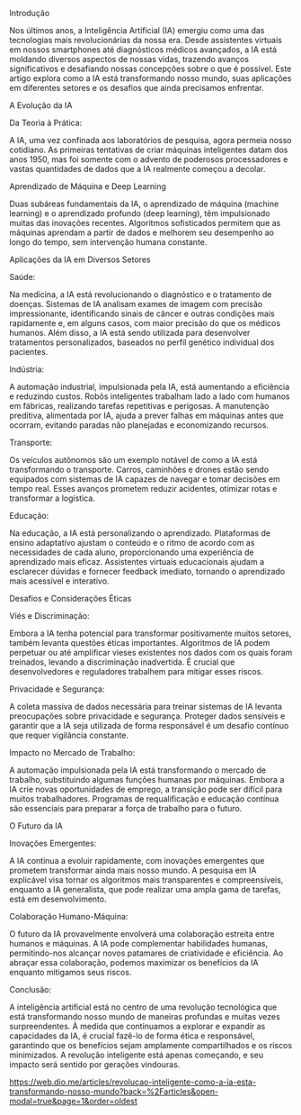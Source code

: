 Introdução

Nos últimos anos, a Inteligência Artificial (IA) emergiu como uma das tecnologias mais revolucionárias da nossa era. Desde assistentes virtuais em nossos smartphones até diagnósticos médicos avançados, a IA está moldando diversos aspectos de nossas vidas, trazendo avanços significativos e desafiando nossas concepções sobre o que é possível. Este artigo explora como a IA está transformando nosso mundo, suas aplicações em diferentes setores e os desafios que ainda precisamos enfrentar.



A Evolução da IA

Da Teoria à Prática:

A IA, uma vez confinada aos laboratórios de pesquisa, agora permeia nosso cotidiano. As primeiras tentativas de criar máquinas inteligentes datam dos anos 1950, mas foi somente com o advento de poderosos processadores e vastas quantidades de dados que a IA realmente começou a decolar.



Aprendizado de Máquina e Deep Learning

Duas subáreas fundamentais da IA, o aprendizado de máquina (machine learning) e o aprendizado profundo (deep learning), têm impulsionado muitas das inovações recentes. Algoritmos sofisticados permitem que as máquinas aprendam a partir de dados e melhorem seu desempenho ao longo do tempo, sem intervenção humana constante.



Aplicações da IA em Diversos Setores

Saúde:

Na medicina, a IA está revolucionando o diagnóstico e o tratamento de doenças. Sistemas de IA analisam exames de imagem com precisão impressionante, identificando sinais de câncer e outras condições mais rapidamente e, em alguns casos, com maior precisão do que os médicos humanos. Além disso, a IA está sendo utilizada para desenvolver tratamentos personalizados, baseados no perfil genético individual dos pacientes.



Indústria:

A automação industrial, impulsionada pela IA, está aumentando a eficiência e reduzindo custos. Robôs inteligentes trabalham lado a lado com humanos em fábricas, realizando tarefas repetitivas e perigosas. A manutenção preditiva, alimentada por IA, ajuda a prever falhas em máquinas antes que ocorram, evitando paradas não planejadas e economizando recursos.



Transporte:

Os veículos autônomos são um exemplo notável de como a IA está transformando o transporte. Carros, caminhões e drones estão sendo equipados com sistemas de IA capazes de navegar e tomar decisões em tempo real. Esses avanços prometem reduzir acidentes, otimizar rotas e transformar a logística.

Educação:

Na educação, a IA está personalizando o aprendizado. Plataformas de ensino adaptativo ajustam o conteúdo e o ritmo de acordo com as necessidades de cada aluno, proporcionando uma experiência de aprendizado mais eficaz. Assistentes virtuais educacionais ajudam a esclarecer dúvidas e fornecer feedback imediato, tornando o aprendizado mais acessível e interativo.



Desafios e Considerações Éticas

Viés e Discriminação:

Embora a IA tenha potencial para transformar positivamente muitos setores, também levanta questões éticas importantes. Algoritmos de IA podem perpetuar ou até amplificar vieses existentes nos dados com os quais foram treinados, levando a discriminação inadvertida. É crucial que desenvolvedores e reguladores trabalhem para mitigar esses riscos.



Privacidade e Segurança:

A coleta massiva de dados necessária para treinar sistemas de IA levanta preocupações sobre privacidade e segurança. Proteger dados sensíveis e garantir que a IA seja utilizada de forma responsável é um desafio contínuo que requer vigilância constante.



Impacto no Mercado de Trabalho:

A automação impulsionada pela IA está transformando o mercado de trabalho, substituindo algumas funções humanas por máquinas. Embora a IA crie novas oportunidades de emprego, a transição pode ser difícil para muitos trabalhadores. Programas de requalificação e educação contínua são essenciais para preparar a força de trabalho para o futuro.



O Futuro da IA

Inovações Emergentes:

A IA continua a evoluir rapidamente, com inovações emergentes que prometem transformar ainda mais nosso mundo. A pesquisa em IA explicável visa tornar os algoritmos mais transparentes e compreensíveis, enquanto a IA generalista, que pode realizar uma ampla gama de tarefas, está em desenvolvimento.



Colaboração Humano-Máquina:

O futuro da IA provavelmente envolverá uma colaboração estreita entre humanos e máquinas. A IA pode complementar habilidades humanas, permitindo-nos alcançar novos patamares de criatividade e eficiência. Ao abraçar essa colaboração, podemos maximizar os benefícios da IA enquanto mitigamos seus riscos.

Conclusão:

A inteligência artificial está no centro de uma revolução tecnológica que está transformando nosso mundo de maneiras profundas e muitas vezes surpreendentes. À medida que continuamos a explorar e expandir as capacidades da IA, é crucial fazê-lo de forma ética e responsável, garantindo que os benefícios sejam amplamente compartilhados e os riscos minimizados. A revolução inteligente está apenas começando, e seu impacto será sentido por gerações vindouras.

https://web.dio.me/articles/revolucao-inteligente-como-a-ia-esta-transformando-nosso-mundo?back=%2Farticles&open-modal=true&page=1&order=oldest
